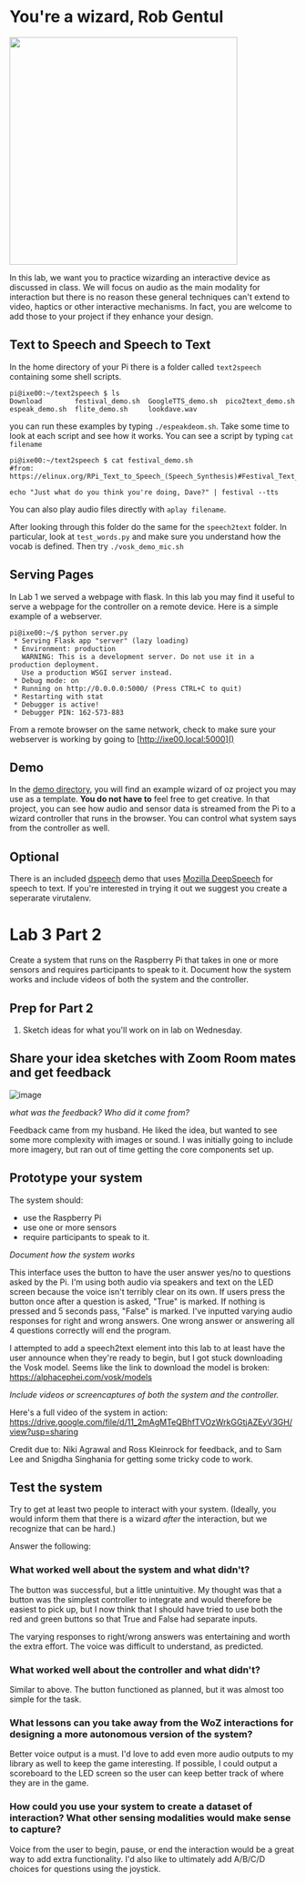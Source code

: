 # You're a wizard, Rob Gentul

<img src="https://pbs.twimg.com/media/Cen7qkHWIAAdKsB.jpg" height="400">

In this lab, we want you to practice wizarding an interactive device as discussed in class. We will focus on audio as the main modality for interaction but there is no reason these general techniques can't extend to video, haptics or other interactive mechanisms. In fact, you are welcome to add those to your project if they enhance your design.


## Text to Speech and Speech to Text

In the home directory of your Pi there is a folder called `text2speech` containing some shell scripts.

```
pi@ixe00:~/text2speech $ ls
Download        festival_demo.sh  GoogleTTS_demo.sh  pico2text_demo.sh
espeak_demo.sh  flite_demo.sh     lookdave.wav

```

you can run these examples by typing 
`./espeakdeom.sh`. Take some time to look at each script and see how it works. You can see a script by typing `cat filename`

```
pi@ixe00:~/text2speech $ cat festival_demo.sh 
#from: https://elinux.org/RPi_Text_to_Speech_(Speech_Synthesis)#Festival_Text_to_Speech

echo "Just what do you think you're doing, Dave?" | festival --tts

```

You can also play audio files directly with `aplay filename`.

After looking through this folder do the same for the `speech2text` folder. In particular, look at `test_words.py` and make sure you understand how the vocab is defined. Then try `./vosk_demo_mic.sh`

## Serving Pages

In Lab 1 we served a webpage with flask. In this lab you may find it useful to serve a webpage for the controller on a remote device. Here is a simple example of a webserver.

```
pi@ixe00:~/$ python server.py
 * Serving Flask app "server" (lazy loading)
 * Environment: production
   WARNING: This is a development server. Do not use it in a production deployment.
   Use a production WSGI server instead.
 * Debug mode: on
 * Running on http://0.0.0.0:5000/ (Press CTRL+C to quit)
 * Restarting with stat
 * Debugger is active!
 * Debugger PIN: 162-573-883
```
From a remote browser on the same network, check to make sure your webserver is working by going to [http://ixe00.local:5000]()


## Demo

In the [demo directory](./demo), you will find an example wizard of oz project you may use as a template. **You do not have to** feel free to get creative. In that project, you can see how audio and sensor data is streamed from the Pi to a wizard controller that runs in the browser. You can control what system says from the controller as well.

## Optional

There is an included [dspeech](./dspeech) demo that uses [Mozilla DeepSpeech](https://github.com/mozilla/DeepSpeech) for speech to text. If you're interested in trying it out we suggest you create a seperarate virutalenv. 



# Lab 3 Part 2

Create a system that runs on the Raspberry Pi that takes in one or more sensors and requires participants to speak to it. Document how the system works and include videos of both the system and the controller.

## Prep for Part 2

1. Sketch ideas for what you'll work on in lab on Wednesday.

## Share your idea sketches with Zoom Room mates and get feedback

![image](https://user-images.githubusercontent.com/66213163/111997097-117ba780-8af1-11eb-90be-e0dcce3bed1c.png)

*what was the feedback? Who did it come from?*

Feedback came from my husband. He liked the idea, but wanted to see some more complexity with images or sound. I was initially going to include more imagery, but ran out of time getting the core components set up. 

## Prototype your system

The system should:
* use the Raspberry Pi 
* use one or more sensors
* require participants to speak to it. 

*Document how the system works*

This interface uses the button to have the user answer yes/no to questions asked by the Pi. I'm using both audio via speakers and text on the LED screen because the voice isn't terribly clear on its own. If users press the button once after a question is asked, "True" is marked. If nothing is pressed and 5 seconds pass, "False" is marked. I've inputted varying audio responses for right and wrong answers. One wrong answer or answering all 4 questions correctly will end the program.

I attempted to add a speech2text element into this lab to at least have the user announce when they're ready to begin, but I got stuck downloading the Vosk model. Seems like the link to download the model is broken: https://alphacephei.com/vosk/models

*Include videos or screencaptures of both the system and the controller.*

Here's a full video of the system in action: https://drive.google.com/file/d/11_2mAgMTeQBhfTVOzWrkGGtjAZEyV3GH/view?usp=sharing

Credit due to: Niki Agrawal and Ross Kleinrock for feedback, and to Sam Lee and Snigdha Singhania for getting some tricky code to work.

## Test the system
Try to get at least two people to interact with your system. (Ideally, you would inform them that there is a wizard _after_ the interaction, but we recognize that can be hard.)

Answer the following:

### What worked well about the system and what didn't?
The button was successful, but a little unintuitive. My thought was that a button was the simplest controller to integrate and would therefore be easiest to pick up, but I now think that I should have tried to use both the red and green buttons so that True and False had separate inputs.

The varying responses to right/wrong answers was entertaining and worth the extra effort. The voice was difficult to understand, as predicted.

### What worked well about the controller and what didn't?
Similar to above. The button functioned as planned, but it was almost too simple for the task.


### What lessons can you take away from the WoZ interactions for designing a more autonomous version of the system?
Better voice output is a must. I'd love to add even more audio outputs to my library as well to keep the game interesting. If possible, I could output a scoreboard to the LED screen so the user can keep better track of where they are in the game.

### How could you use your system to create a dataset of interaction? What other sensing modalities would make sense to capture?
Voice from the user to begin, pause, or end the interaction would be a great way to add extra functionality. I'd also like to ultimately add A/B/C/D choices for questions using the joystick.


